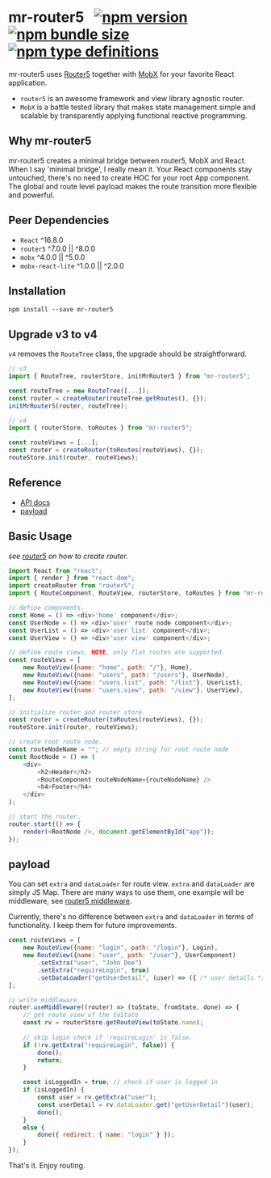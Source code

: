# mr-router5 &nbsp; [![npm version](https://img.shields.io/npm/v/mr-router5)](https://www.npmjs.com/package/mr-router5) [![npm bundle size](https://img.shields.io/bundlephobia/min/mr-router5)](https://bundlephobia.com/result?p=mr-router5) [![npm type definitions](https://img.shields.io/npm/types/mr-router5)](https://www.npmjs.com/package/mr-router5)

mr-router5 uses [Router5](https://router5.js.org) together with [MobX](https://mobx.js.org) for your favorite React application.

- `router5` is an awesome framework and view library agnostic router.
- `MobX` is a battle tested library that makes state management simple and scalable by transparently applying functional reactive programming.


## Why mr-router5

mr-router5 creates a minimal bridge between router5, MobX and React. When I say 'minimal bridge', I really mean it. Your React components stay untouched, there's no need to create HOC for your root App component. The global and route level payload makes the route transition more flexible and powerful.


## Peer Dependencies

- `React` ^16.8.0
- `router5` ^7.0.0 || ^8.0.0
- `mobx` ^4.0.0 || ^5.0.0
- `mobx-react-lite` ^1.0.0 || ^2.0.0


## Installation
`npm install --save mr-router5`


## Upgrade v3 to v4

`v4` removes the `RouteTree` class, the upgrade should be straightforward.
```js
// v3
import { RouteTree, routerStore, initMrRouter5 } from "mr-router5";

const routeTree = new RouteTree([...]);
const router = createRouter(routeTree.getRoutes(), {});
initMrRouter5(router, routeTree);

// v4
import { routerStore, toRoutes } from "mr-router5";

const routeViews = [...];
const router = createRouter(toRoutes(routeViews), {});
routeStore.init(router, routeViews);
```


## Reference

- [API docs](https://pzmosquito.github.io/mr-router5/)
- [payload](#payload)


## Basic Usage

*see [router5](https://router5.js.org/guides/defining-routes#adding-routes) on how to create router.*

```js
import React from "react";
import { render } from "react-dom";
import createRouter from "router5";
import { RouteComponent, RouteView, routerStore, toRoutes } from "mr-router5";

// define components.
const Home = () => <div>'home' component</div>;
const UserNode = () => <div>'user' route node component</div>;
const UserList = () => <div>'user list' component</div>;
const UserView = () => <div>'user view' component</div>;

// define route views. NOTE, only flat routes are supported.
const routeViews = [
    new RouteView({name: "home", path: "/"}, Home),
    new RouteView({name: "users", path: "/users"}, UserNode),
    new RouteView({name: "users.list", path: "/list"}, UserList),
    new RouteView({name: "users.view", path: "/view"}, UserView),
];

// initialize router and router store.
const router = createRouter(toRoutes(routeViews), {});
routeStore.init(router, routeViews);

// create root route node.
const routeNodeName = ""; // empty string for root route node
const RootNode = () => (
    <div>
        <h2>Header</h2>
        <RouteComponent routeNodeName={routeNodeName} />
        <h4>Footer</h4>
    </div>
);

// start the router.
router.start(() => {
    render(<RootNode />, document.getElementById("app"));
});
```

<a name="payload"></a>
## payload

You can set `extra` and `dataLoader` for route view. `extra` and `dataLoader` are simply JS Map. There are many ways to use them, one example will be middleware, see [router5 middleware](https://router5.js.org/advanced/middleware).

Currently, there's no difference between `extra` and `dataLoader` in terms of functionality. I keep them for future improvements.

```js
const routeViews = [
    new RouteView({name: "login", path: "/login"}, Login),
    new RouteView({name: "user", path: "/user"}, UserComponent)
        .setExtra("user", "John Doe")
        .setExtra("requireLogin", true)
        .setDataLoader("getUserDetail", (user) => ({ /* user details */ }))
];

// write middleware
router.useMiddleware((router) => (toState, fromState, done) => {
    // get route view of the toState
    const rv = routerStore.getRouteView(toState.name);
    
    // skip login check if 'requireLogin' is false.
    if (!rv.getExtra("requireLogin", false)) {
        done();
        return;
    }

    const isLoggedIn = true; // check if user is logged in
    if (isLoggedIn) {
        const user = rv.getExtra("user");
        const userDetail = rv.dataLoader.get("getUserDetail")(user);
        done();
    }
    else {
        done({ redirect: { name: "login" } });
    }
});
```

That's it. Enjoy routing.
